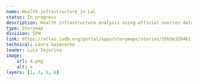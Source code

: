 ```yaml
---
name: Health infrastructure in Lac
status: In progress
description: Health infrastructure analysis using official sources data in 10 countries in the region.Accessibility areas to health centers were calculated using the Mapbox API, thanks to the collaboration between IDB and Development Data Partnership.
type: Storymap
division: SPH
link: https://atlas.iadb.org/portal/apps/storymaps/stories/55b3e3284b1f42bfab2fb3a34aacb1c4
technical: Laura Goyeneche
leader: Luis Tejerina
image: 
    url: 4.png
    alt: x
layers: [1, 3, 5, 6]
---
```

    